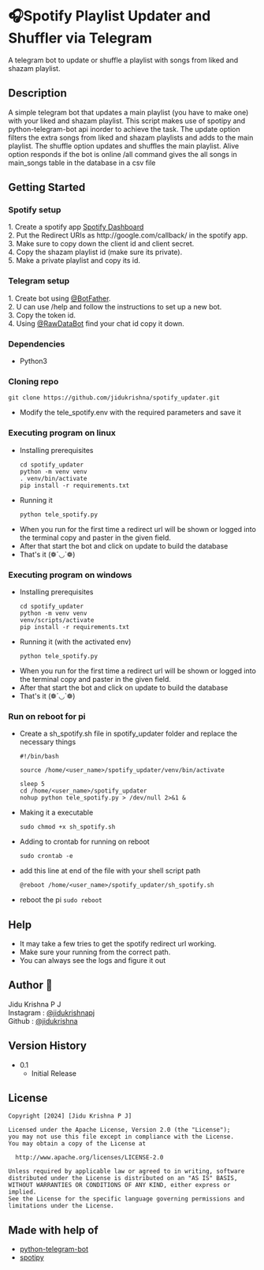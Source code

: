 # 🎧Spotify Playlist Updater and Shuffler via Telegram

A telegram bot to update or shuffle a playlist with songs from liked and shazam playlist.

## Description

A simple telegram bot that updates a main playlist (you have to make one) with your liked and shazam playlist. 
This script makes use of spotipy and python-telegram-bot api inorder to achieve the task.
The update option filters the extra songs from liked and shazam playlists and adds to the main playlist.
The shuffle option updates and shuffles the main playlist.
Alive option responds if the bot is online
/all command gives the all songs in main_songs table in the database in a csv file

## Getting Started
<h3>Spotify setup</h3>
1. Create a spotify app <a href="https://developer.spotify.com/dashboard" target="_blank">Spotify Dashboard</a> <br>
2. Put the Redirect URIs as http://google.com/callback/ in the spotify app.<br>
3. Make sure to copy down the client id and client secret.<br>
4. Copy the shazam playlist id (make sure its private).<br>
5. Make a private playlist and copy its id.<br>

<h3>Telegram setup</h3>
1. Create bot using <a href="https://t.me/BotFather" target="_blank">@BotFather</a>.<br>
2. U can use /help and follow the instructions to set up a new bot.<br>
3. Copy the token id.<br>
4. Using <a href="https://t.me/RawDataBot" target="_blank">@RawDataBot</a> find your chat id copy it down.<br>

### Dependencies

* Python3
  
### Cloning repo
```
git clone https://github.com/jidukrishna/spotify_updater.git
```
* Modify the tele_spotify.env with the required parameters and save it

### Executing program on linux

* Installing prerequisites
  ```
  cd spotify_updater
  python -m venv venv
  . venv/bin/activate
  pip install -r requirements.txt
  ```
* Running it
  ```
  python tele_spotify.py
  ```
* When you run for the first time a redirect url will be shown or logged into the terminal copy and paster in the given field.
* After that start the bot and click on update to build the database
* That's it (❁´◡`❁)


### Executing program on windows

* Installing prerequisites
  ```
  cd spotify_updater
  python -m venv venv
  venv/scripts/activate
  pip install -r requirements.txt
  ```
* Running it (with the activated env)
  ```
  python tele_spotify.py
  ```
* When you run for the first time a redirect url will be shown or logged into the terminal copy and paster in the given field.
* After that start the bot and click on update to build the database
* That's it (❁´◡`❁)

### Run on reboot for pi
* Create a sh_spotify.sh file in spotify_updater folder and replace the necessary things
  ```
  #!/bin/bash
  
  source /home/<user_name>/spotify_updater/venv/bin/activate
  
  sleep 5
  cd /home/<user_name>/spotify_updater
  nohup python tele_spotify.py > /dev/null 2>&1 &
  ```
* Making it a executable
  ```
  sudo chmod +x sh_spotify.sh
  ```
* Adding to crontab for running on reboot
  ```
  sudo crontab -e 
  ```
* add this line at end of the file with your shell script path
  ```
  @reboot /home/<user_name>/spotify_updater/sh_spotify.sh
  ```
* reboot the pi ```sudo reboot```

## Help
* It may take a few tries to get the spotify redirect url working.
* Make sure your running from the correct path.
* You can always see the logs and figure it out

## Author 🗿
Jidu Krishna P J <br>
Instagram : [@jidukrishnapj](https://www.instagram.com/jidukrishnapj/) <br>
Github : [@jidukrishna](https://github.com/jidukrishna)

## Version History

* 0.1
    * Initial Release

## License

```
Copyright [2024] [Jidu Krishna P J]

Licensed under the Apache License, Version 2.0 (the "License");
you may not use this file except in compliance with the License.
You may obtain a copy of the License at

  http://www.apache.org/licenses/LICENSE-2.0

Unless required by applicable law or agreed to in writing, software
distributed under the License is distributed on an "AS IS" BASIS,
WITHOUT WARRANTIES OR CONDITIONS OF ANY KIND, either express or implied.
See the License for the specific language governing permissions and
limitations under the License.
```

## Made with help of
* [python-telegram-bot](https://python-telegram-bot.org/)
* [spotipy](https://pypi.org/project/spotipy/)
